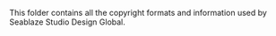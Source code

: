 This folder contains all the copyright formats and information used by Seablaze Studio Design Global.


